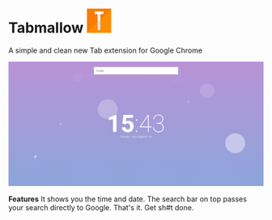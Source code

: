 # Tabmallow ![Icon](/icon48.png) 
A simple and clean new Tab extension for Google Chrome

![Screenshot](/img/screenshot.png)

**Features**
It shows you the time and date. The search bar on top passes your search directly to Google.
That's it. Get sh#t done.
